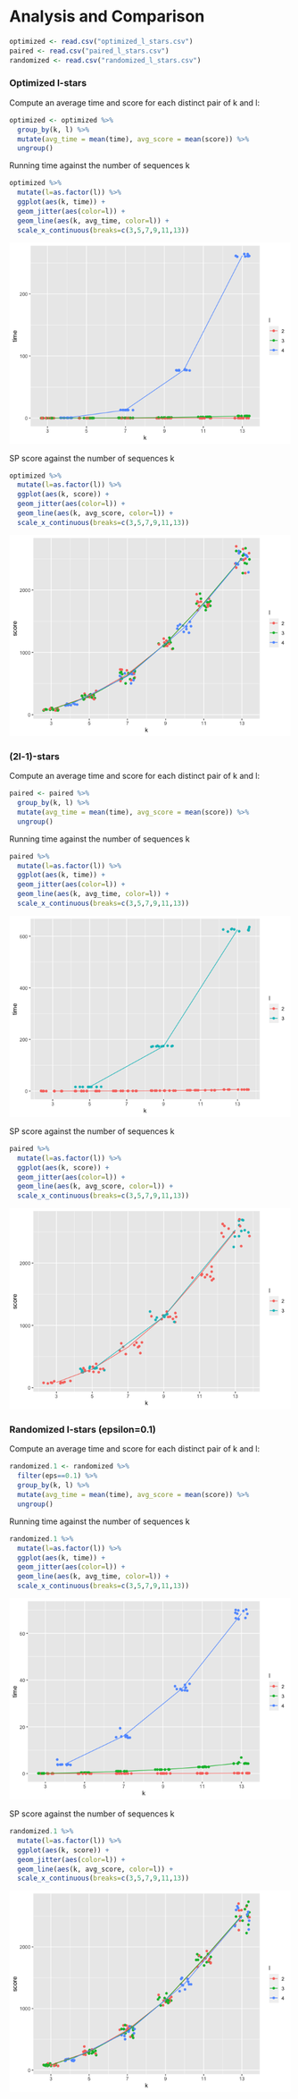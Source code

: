 Analysis and Comparison
================

``` r
optimized <- read.csv("optimized_l_stars.csv")
paired <- read.csv("paired_l_stars.csv")
randomized <- read.csv("randomized_l_stars.csv")
```

### Optimized l-stars

Compute an average time and score for each distinct pair of k and l:

``` r
optimized <- optimized %>% 
  group_by(k, l) %>% 
  mutate(avg_time = mean(time), avg_score = mean(score)) %>% 
  ungroup()
```

Running time against the number of sequences k

``` r
optimized %>% 
  mutate(l=as.factor(l)) %>% 
  ggplot(aes(k, time)) + 
  geom_jitter(aes(color=l)) + 
  geom_line(aes(k, avg_time, color=l)) +
  scale_x_continuous(breaks=c(3,5,7,9,11,13))
```

![](Analysis_files/figure-gfm/unnamed-chunk-3-1.png)<!-- -->

SP score against the number of sequences k

``` r
optimized %>% 
  mutate(l=as.factor(l)) %>% 
  ggplot(aes(k, score)) + 
  geom_jitter(aes(color=l)) + 
  geom_line(aes(k, avg_score, color=l)) +
  scale_x_continuous(breaks=c(3,5,7,9,11,13))
```

![](Analysis_files/figure-gfm/unnamed-chunk-4-1.png)<!-- -->

### (2l-1)-stars

Compute an average time and score for each distinct pair of k and l:

``` r
paired <- paired %>% 
  group_by(k, l) %>% 
  mutate(avg_time = mean(time), avg_score = mean(score)) %>% 
  ungroup()
```

Running time against the number of sequences k

``` r
paired %>% 
  mutate(l=as.factor(l)) %>% 
  ggplot(aes(k, time)) + 
  geom_jitter(aes(color=l)) + 
  geom_line(aes(k, avg_time, color=l)) +
  scale_x_continuous(breaks=c(3,5,7,9,11,13))
```

![](Analysis_files/figure-gfm/unnamed-chunk-6-1.png)<!-- -->

SP score against the number of sequences k

``` r
paired %>% 
  mutate(l=as.factor(l)) %>% 
  ggplot(aes(k, score)) + 
  geom_jitter(aes(color=l)) + 
  geom_line(aes(k, avg_score, color=l)) +
  scale_x_continuous(breaks=c(3,5,7,9,11,13))
```

![](Analysis_files/figure-gfm/unnamed-chunk-7-1.png)<!-- -->

### Randomized l-stars (epsilon=0.1)

Compute an average time and score for each distinct pair of k and l:

``` r
randomized.1 <- randomized %>% 
  filter(eps==0.1) %>% 
  group_by(k, l) %>% 
  mutate(avg_time = mean(time), avg_score = mean(score)) %>% 
  ungroup()
```

Running time against the number of sequences k

``` r
randomized.1 %>% 
  mutate(l=as.factor(l)) %>% 
  ggplot(aes(k, time)) + 
  geom_jitter(aes(color=l)) + 
  geom_line(aes(k, avg_time, color=l)) +
  scale_x_continuous(breaks=c(3,5,7,9,11,13))
```

![](Analysis_files/figure-gfm/unnamed-chunk-9-1.png)<!-- -->

SP score against the number of sequences k

``` r
randomized.1 %>% 
  mutate(l=as.factor(l)) %>% 
  ggplot(aes(k, score)) + 
  geom_jitter(aes(color=l)) + 
  geom_line(aes(k, avg_score, color=l)) +
  scale_x_continuous(breaks=c(3,5,7,9,11,13))
```

![](Analysis_files/figure-gfm/unnamed-chunk-10-1.png)<!-- -->
